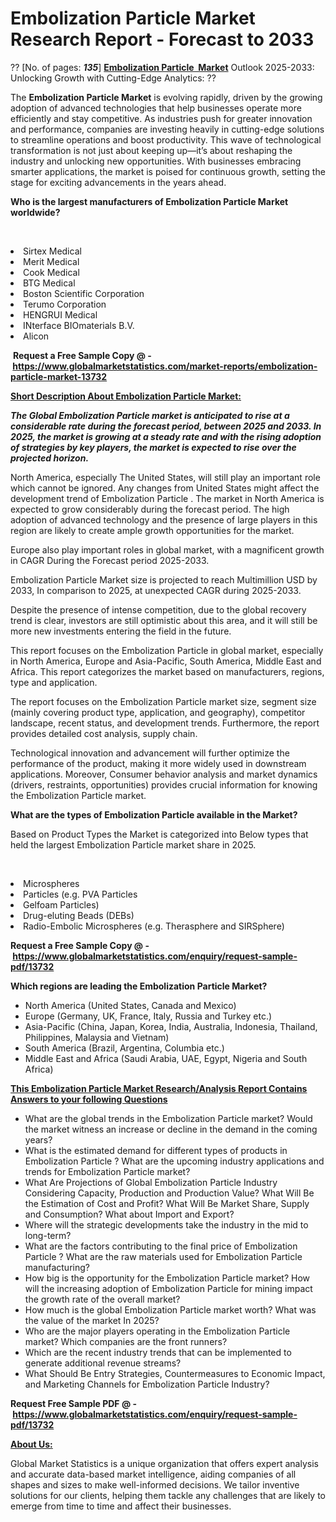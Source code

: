 <H1>Embolization Particle Market Research Report - Forecast to 2033</H1><p>?? [No. of pages:&nbsp;<strong><em>135</em></strong>]&nbsp;<strong><a href="https://www.globalmarketstatistics.com/market-reports/embolization-particle-market-13732">Embolization Particle &nbsp;Market</a></strong>&nbsp;Outlook 2025-2033: Unlocking Growth with Cutting-Edge Analytics: ??</p><p>The <strong>Embolization Particle Market</strong> is evolving rapidly, driven by the growing adoption of advanced technologies that help businesses operate more efficiently and stay competitive. As industries push for greater innovation and performance, companies are investing heavily in cutting-edge solutions to streamline operations and boost productivity. This wave of technological transformation is not just about keeping up&mdash;it&rsquo;s about reshaping the industry and unlocking new opportunities. With businesses embracing smarter applications, the market is poised for continuous growth, setting the stage for exciting advancements in the years ahead.</p><p><strong>Who is the largest manufacturers of Embolization Particle Market worldwide?</strong></p><p>&nbsp;<li>Sirtex Medical<li> Merit Medical<li> Cook Medical<li> BTG Medical<li> Boston Scientific Corporation<li> Terumo Corporation<li> HENGRUI Medical<li> INterface BIOmaterials B.V.<li> Alicon</p><p>&nbsp;<strong>Request a Free Sample Copy @ -&nbsp;<a href="https://www.globalmarketstatistics.com/market-reports/embolization-particle-market-13732">https://www.globalmarketstatistics.com/market-reports/embolization-particle-market-13732</a></strong></p><p><strong><u>Short Description About Embolization Particle Market:</u></strong></p><p><strong><em>The Global Embolization Particle market is anticipated to rise at a considerable rate during the forecast period, between 2025 and 2033. In 2025, the market is growing at a steady rate and with the rising adoption of strategies by key players, the market is expected to rise over the projected horizon.</em></strong></p><p>North America, especially The United States, will still play an important role which cannot be ignored. Any changes from United States might affect the development trend of Embolization Particle . The market in North America is expected to grow considerably during the forecast period. The high adoption of advanced technology and the presence of large players in this region are likely to create ample growth opportunities for the market.</p><p>Europe also play important roles in global market, with a magnificent growth in CAGR During the Forecast period 2025-2033.</p><p>Embolization Particle Market size is projected to reach Multimillion USD by 2033, In comparison to 2025, at unexpected CAGR during 2025-2033.</p><p>Despite the presence of intense competition, due to the global recovery trend is clear, investors are still optimistic about this area, and it will still be more new investments entering the field in the future.</p><p>This report focuses on the Embolization Particle in global market, especially in North America, Europe and Asia-Pacific, South America, Middle East and Africa. This report categorizes the market based on manufacturers, regions, type and application.</p><p>The report focuses on the Embolization Particle market size, segment size (mainly covering product type, application, and geography), competitor landscape, recent status, and development trends. Furthermore, the report provides detailed cost analysis, supply chain.</p><p>Technological innovation and advancement will further optimize the performance of the product, making it more widely used in downstream applications. Moreover, Consumer behavior analysis and market dynamics (drivers, restraints, opportunities) provides crucial information for knowing the Embolization Particle market.</p><p><strong>What are the types of Embolization Particle available in the Market?</strong></p><p>Based on Product Types the Market is categorized into Below types that held the largest Embolization Particle market share in 2025.</p><p>&nbsp;<li>Microspheres<li> Particles (e.g. PVA Particles<li> Gelfoam Particles)<li> Drug-eluting Beads (DEBs)<li> Radio-Embolic Microspheres (e.g. Therasphere and SIRSphere)&nbsp;</p><p><strong>Request a Free Sample Copy @ -&nbsp;<a href="https://www.globalmarketstatistics.com/enquiry/request-sample-pdf/13732">https://www.globalmarketstatistics.com/enquiry/request-sample-pdf/13732</a></strong></p><p><strong>Which regions are leading the Embolization Particle Market?</strong></p><ul><li>North America (United States, Canada and Mexico)</li><li>Europe (Germany, UK, France, Italy, Russia and Turkey etc.)</li><li>Asia-Pacific (China, Japan, Korea, India, Australia, Indonesia, Thailand, Philippines, Malaysia and Vietnam)</li><li>South America (Brazil, Argentina, Columbia etc.)</li><li>Middle East and Africa (Saudi Arabia, UAE, Egypt, Nigeria and South Africa)</li></ul><p><strong><u>This Embolization Particle Market Research/Analysis Report Contains Answers to your following Questions</u></strong></p><ul><li>What are the global trends in the Embolization Particle market? Would the market witness an increase or decline in the demand in the coming years?</li><li>What is the estimated demand for different types of products in Embolization Particle ? What are the upcoming industry applications and trends for Embolization Particle market?</li><li>What Are Projections of Global Embolization Particle Industry Considering Capacity, Production and Production Value? What Will Be the Estimation of Cost and Profit? What Will Be Market Share, Supply and Consumption? What about Import and Export?</li><li>Where will the strategic developments take the industry in the mid to long-term?</li><li>What are the factors contributing to the final price of Embolization Particle ? What are the raw materials used for Embolization Particle manufacturing?</li><li>How big is the opportunity for the Embolization Particle market? How will the increasing adoption of Embolization Particle for mining impact the growth rate of the overall market?</li><li>How much is the global Embolization Particle market worth? What was the value of the market In 2025?</li><li>Who are the major players operating in the Embolization Particle market? Which companies are the front runners?</li><li>Which are the recent industry trends that can be implemented to generate additional revenue streams?</li><li>What Should Be Entry Strategies, Countermeasures to Economic Impact, and Marketing Channels for Embolization Particle Industry?</li></ul><p><strong>Request Free Sample PDF @ -&nbsp;<a href="https://www.globalmarketstatistics.com/enquiry/request-sample-pdf/13732">https://www.globalmarketstatistics.com/enquiry/request-sample-pdf/13732</a></strong></p><p><strong><u>About Us:</u></strong></p><p>Global Market Statistics&nbsp;is a unique organization that offers expert analysis and accurate data-based market intelligence, aiding companies of all shapes and sizes to make well-informed decisions. We tailor inventive solutions for our clients, helping them tackle any challenges that are likely to emerge from time to time and affect their businesses.</p>
